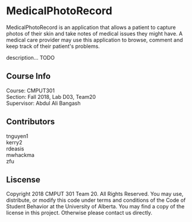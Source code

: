 # MedicalPhotoRecord
MedicalPhotoRecord is an application that allows a patient to capture photos of their skin and take notes of medical issues they might have. A medical care provider may use this application to browse, comment and keep track of their patient's problems. 


description... TODO

## Course Info
Course: CMPUT301\
Section: Fall 2018, Lab D03, Team20\
Supervisor: Abdul Ali Bangash

## Contributors
tnguyen1\
kerry2\
rdeasis\
mwhackma\
zfu

## Liscense
Copyright 2018 CMPUT 301 Team 20. All Rights Reserved. You may use, distribute, or modify this code under terms and conditions of the Code of Student Behavior at the University of Alberta. You may find a copy of the license in this project. Otherwise please contact us directly.
